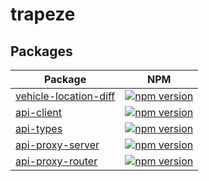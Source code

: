 # trapeze


## Packages
| Package | NPM |
| --- | --- |
| [vehicle-location-diff](https://github.com/manniwatch/manniwatch/tree/master/packages/vehicle-location-diff) | [![npm version](https://badge.fury.io/js/%40manniwatch%2Fvehicle-location-diff.svg)](https://badge.fury.io/js/%40manniwatch%2Fvehicle-location-diff) |
| [api-client](https://github.com/manniwatch/manniwatch/tree/master/packages/api-client) | [![npm version](https://badge.fury.io/js/%40manniwatch%2Fapi-client.svg)](https://badge.fury.io/js/%40manniwatch%2Fapi-client) |
| [api-types](https://github.com/manniwatch/manniwatch/tree/master/packages/api-types) | [![npm version](https://badge.fury.io/js/%40manniwatch%2Fapi-types.svg)](https://badge.fury.io/js/%40manniwatch%2Fapi-types) |
| [api-proxy-server](https://github.com/manniwatch/manniwatch/tree/master/packages/api-proxy-server) | [![npm version](https://badge.fury.io/js/%40manniwatch%2Fapi-proxy-server.svg)](https://badge.fury.io/js/%40manniwatch%2Fapi-proxy-server) |
| [api-proxy-router](https://github.com/manniwatch/manniwatch/tree/master/packages/api-proxy-router) | [![npm version](https://badge.fury.io/js/%40manniwatch%2Fapi-proxy-router.svg)](https://badge.fury.io/js/%40manniwatch%2Fapi-proxy-router) |